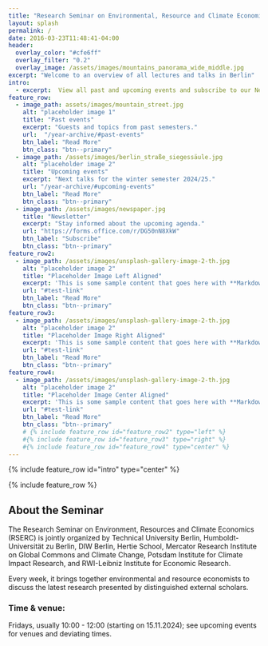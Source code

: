 ```yaml
---
title: "Research Seminar on Environmental, Resource and Climate Economics (RSERC)"
layout: splash
permalink: /
date: 2016-03-23T11:48:41-04:00
header:
  overlay_color: "#cfe6ff"
  overlay_filter: "0.2"
  overlay_image: /assets/images/mountains_panorama_wide_middle.jpg
excerpt: "Welcome to an overview of all lectures and talks in Berlin"
intro: 
  - excerpt:  View all past and upcoming events and subscribe to our Newsletter. #'Nullam suscipit et nam, tellus velit pellentesque at malesuada, enim eaque. Quis nulla, netus tempor in diam gravida tincidunt, *proin faucibus* voluptate felis id sollicitudin. Centered with `type="center"`'
feature_row:
  - image_path: assets/images/mountain_street.jpg
    alt: "placeholder image 1"
    title: "Past events"
    excerpt: "Guests and topics from past semesters."
    url:  "/year-archive/#past-events"
    btn_label: "Read More"
    btn_class: "btn--primary"
  - image_path: /assets/images/berlin_straße_siegessäule.jpg
    alt: "placeholder image 2"
    title: "Upcoming events"
    excerpt: "Next talks for the winter semester 2024/25."
    url: "/year-archive/#upcoming-events"
    btn_label: "Read More"
    btn_class: "btn--primary"
  - image_path: /assets/images/newspaper.jpg
    title: "Newsletter"
    excerpt: "Stay informed about the upcoming agenda."
    url: "https://forms.office.com/r/DG50nN8XkW"
    btn_label: "Subscribe"
    btn_class: "btn--primary"
feature_row2:
  - image_path: /assets/images/unsplash-gallery-image-2-th.jpg
    alt: "placeholder image 2"
    title: "Placeholder Image Left Aligned"
    excerpt: 'This is some sample content that goes here with **Markdown** formatting. Left aligned with `type="left"`'
    url: "#test-link"
    btn_label: "Read More"
    btn_class: "btn--primary"
feature_row3:
  - image_path: /assets/images/unsplash-gallery-image-2-th.jpg
    alt: "placeholder image 2"
    title: "Placeholder Image Right Aligned"
    excerpt: 'This is some sample content that goes here with **Markdown** formatting. Right aligned with `type="right"`'
    url: "#test-link"
    btn_label: "Read More"
    btn_class: "btn--primary"
feature_row4:
  - image_path: /assets/images/unsplash-gallery-image-2-th.jpg
    alt: "placeholder image 2"
    title: "Placeholder Image Center Aligned"
    excerpt: 'This is some sample content that goes here with **Markdown** formatting. Centered with `type="center"`'
    url: "#test-link"
    btn_label: "Read More"
    btn_class: "btn--primary"
    # {% include feature_row id="feature_row2" type="left" %}
    #{% include feature_row id="feature_row3" type="right" %}
    #{% include feature_row id="feature_row4" type="center" %}
---
```



{% include feature_row id="intro" type="center" %}

{% include feature_row %}

## About the Seminar

The Research Seminar on Environment, Resources and Climate Economics (RSERC) is jointly organized by Technical University Berlin, Humboldt-Universität zu Berlin, DIW Berlin, Hertie School, Mercator Research Institute on Global Commons and Climate Change, Potsdam Institute for Climate Impact Research, and RWI-Leibniz Institute for Economic Research.

Every week, it brings together environmental and resource economists to discuss the latest research presented by distinguished external scholars.

### Time & venue:
Fridays, usually 10:00 - 12:00 (starting on 15.11.2024); see upcoming events for venues and deviating times.